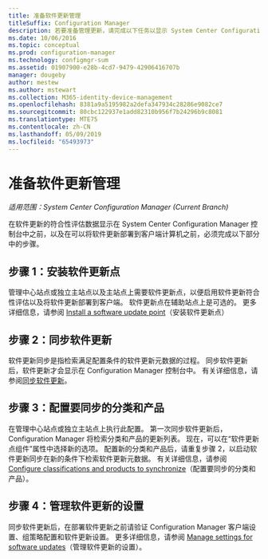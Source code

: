 ```yaml
---
title: 准备软件更新管理
titleSuffix: Configuration Manager
description: 若要准备管理更新，请完成以下任务以显示 System Center Configuration Manager 控制台中的符合性评估数据。
ms.date: 10/06/2016
ms.topic: conceptual
ms.prod: configuration-manager
ms.technology: configmgr-sum
ms.assetid: 01907900-e28b-4cd7-9479-42906416707b
manager: dougeby
author: mestew
ms.author: mstewart
ms.collection: M365-identity-device-management
ms.openlocfilehash: 8381a9a5195982a2defa347934c28286e9082ce7
ms.sourcegitcommit: 80cbc122937e1add82310b956f7b24296b9c8081
ms.translationtype: MTE75
ms.contentlocale: zh-CN
ms.lasthandoff: 05/09/2019
ms.locfileid: "65493973"
---
```

# <a name="prepare-for-software-updates-management"></a>准备软件更新管理

*适用范围：System Center Configuration Manager (Current Branch)*

在软件更新的符合性评估数据显示在 System Center Configuration Manager 控制台中之前，以及在可以将软件更新部署到客户端计算机之前，必须完成以下部分中的步骤。

## <a name="step-1-install-a-software-update-point"></a>步骤 1：安装软件更新点  
管理中心站点或独立主站点以及主站点上需要软件更新点，以便启用软件更新符合性评估以及将软件更新部署到客户端。 软件更新点在辅助站点上是可选的。 更多详细信息，请参阅 [Install a software update point](install-a-software-update-point.md)（安装软件更新点）  

## <a name="step-2-synchronize-software-updates"></a>步骤 2：同步软件更新
软件更新同步是指检索满足配置条件的软件更新元数据的过程。 同步软件更新后，软件更新才会显示在 Configuration Manager 控制台中。 有关详细信息，请参阅[同步软件更新](synchronize-software-updates.md)。   

## <a name="step-3-configure-classifications-and-products-to-synchronize"></a>步骤 3：配置要同步的分类和产品
在管理中心站点或独立主站点上执行此配置。 第一次同步软件更新后，Configuration Manager 将检索分类和产品的更新列表。 现在，可以在“软件更新点组件”属性中选择新的选项。 配置新的分类和产品后，请重复步骤 2，以启动软件更新同步在新的条件下检索软件更新元数据。 有关详细信息，请参阅 [Configure classifications and products to synchronize](configure-classifications-and-products.md)（配置要同步的分类和产品）。

## <a name="step-4-manage-settings-for-software-updates"></a>步骤 4：管理软件更新的设置
同步软件更新后，在部署软件更新之前请验证 Configuration Manager 客户端设置、组策略配置和软件更新设置。 更多详细信息，请参阅 [Manage settings for software updates](manage-settings-for-software-updates.md)（管理软件更新的设置）。
